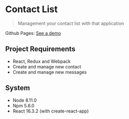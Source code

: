 # Contact List
> Management your contact list with that application

Github Pages: [See a demo](https://wellitongervickas.github.io/contact-list/build/)

## Project Requirements
- React, Redux and Webpack
- Create and manage new contact
- Create and manage new messages

## System
- Node 8.11.0
- Npm 5.6.0
- React 16.3.2 (with create-react-app)
